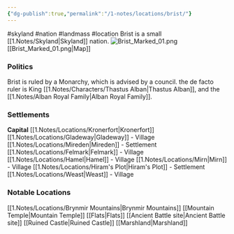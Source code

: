 ```yaml
---
{"dg-publish":true,"permalink":"/1-notes/locations/brist/"}
---
```


#skyland #nation #landmass #location
Brist is a small [[1.Notes/Skyland\|Skyland]] nation.
![Brist_Marked_01.png](/img/user/1.Notes/Assets/Brist_Marked_01.png) 
[[Brist_Marked_01.png|Map]]


### Politics
Brist is ruled by a Monarchy, which is advised by a council.
the de facto ruler is King [[1.Notes/Characters/Thastus Alban\|Thastus Alban]], and the [[1.Notes/Alban Royal Family\|Alban Royal Family]].
### Settlements
**Capital** [[1.Notes/Locations/Kronerfort\|Kronerfort]]
[[1.Notes/Locations/Gladeway\|Gladeway]] - Village
[[1.Notes/Locations/Mireden\|Mireden]] - Settlement
[[1.Notes/Locations/Felmark\|Felmark]] - Village
[[1.Notes/Locations/Hamel\|Hamel]] - Village
[[1.Notes/Locations/Mirn\|Mirn]] - Village
[[1.Notes/Locations/Hiram's Plot\|Hiram's Plot]] - Settlement
[[1.Notes/Locations/Weast\|Weast]] - Village
### Notable Locations
[[1.Notes/Locations/Brynmir Mountains\|Brynmir Mountains]]
[[Mountain Temple\|Mountain Temple]]
[[Flats\|Flats]]
[[Ancient Battle site\|Ancient Battle site]]
[[Ruined Castle\|Ruined Castle]]
[[Marshland\|Marshland]]








